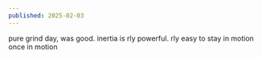 ```yaml
---
published: 2025-02-03
---
```


pure grind day, was good. inertia is rly powerful. rly easy to stay in motion once in motion